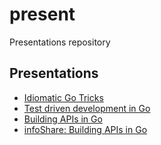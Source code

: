 # present
Presentations repository

## Presentations

  * [Idiomatic Go Tricks](http://go-talks.appspot.com/github.com/matryer/present/idiomatic-go-tricks/main.slide#1)
  * [Test driven development in Go](http://go-talks.appspot.com/github.com/matryer/present/tdd-in-go/tdd-in-go.slide#1)
  * [Building APIs in Go](http://go-talks.appspot.com/github.com/matryer/present/building-apis/building-apis.slide#1)
  * [infoShare: Building APIs in Go](http://go-talks.appspot.com/github.com/matryer/present/infoshare-building-apis/apis-in-go.slide#1)
  